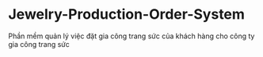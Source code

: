 # Jewelry-Production-Order-System
Phần mềm quản lý việc đặt gia công trang sức của khách hàng cho công ty gia công trang sức

